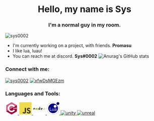 <h1 align="center">Hello, my name is Sys</h1>
<h3 align="center">I'm a normal guy in my room.</h3>

<p align="left"> <img src="https://komarev.com/ghpvc/?username=sys0002&label=Profile%20views&color=0e75b6&style=flat" alt="sys0002" /> </p>

- I'm currently working on a project, with friends. **Promasu**
-  I like lua, luau!
- You can reach me at discord. **Sys#0002**
![Anurag's GitHub stats](https://github-readme-stats.vercel.app/api?username=Sys0002&show_icons=true&theme=radical)
<h3 align="left">Connect with me:</h3>
<p align="left">
<a href="https://www.youtube.com/c/sys0002" target="blank"><img align="center" src="https://raw.githubusercontent.com/rahuldkjain/github-profile-readme-generator/master/src/images/icons/Social/youtube.svg" alt="sys0002" height="30" width="40" /></a>
<a href="https://discord.gg/xfwDsMGEzm" target="blank"><img align="center" src="https://raw.githubusercontent.com/rahuldkjain/github-profile-readme-generator/master/src/images/icons/Social/discord.svg" alt="xfwDsMGEzm" height="30" width="40" /></a>
</p>
<h3 align="left">Languages and Tools:</h3>
<p align="left"> <a href="https://www.w3schools.com/cpp/" target="_blank" rel="noreferrer"> <img src="https://raw.githubusercontent.com/devicons/devicon/master/icons/cplusplus/cplusplus-original.svg" alt="cplusplus" width="40" height="40"/> </a> <a href="https://developer.mozilla.org/en-US/docs/Web/JavaScript" target="_blank" rel="noreferrer"> <img src="https://raw.githubusercontent.com/devicons/devicon/master/icons/javascript/javascript-original.svg" alt="javascript" width="40" height="40"/> </a> <a href="https://nodejs.org" target="_blank" rel="noreferrer"> <img src="https://raw.githubusercontent.com/devicons/devicon/master/icons/nodejs/nodejs-original-wordmark.svg" alt="nodejs" width="40" height="40"/> </a> <a href="https://www.php.net" target="_blank" rel="noreferrer"> <img                                                                   src="https://raw.githubusercontent.com/devicons/devicon/master/icons/lua/lua-plain-wordmark.svg" alt="lua" width="40" height="40"/> </a> <a href="https://www.lua.org" target="_blank" 
src="https://raw.githubusercontent.com/devicons/devicon/master/icons/php/php-original.svg" alt="php" width="40" height="40"/> </a> <a href="https://unity.com/" target="_blank"
rel="noreferrer"> <img src="https://www.vectorlogo.zone/logos/unity3d/unity3d-icon.svg" alt="unity" width="40" height="40"/> </a> <a href="https://unrealengine.com/" target="_blank" rel="noreferrer"> <img src="https://raw.githubusercontent.com/kenangundogan/fontisto/036b7eca71aab1bef8e6a0518f7329f13ed62f6b/icons/svg/brand/unreal-engine.svg" alt="unreal" width="40" height="40"/> </a> </p>
<br />
<br />
<br />


